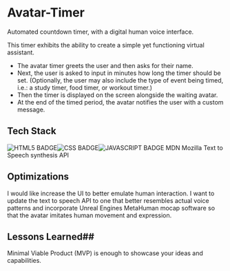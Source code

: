 
# Avatar-Timer

 Automated countdown timer, with a digital human voice interface.
 

 This timer exhibits the ability to create a simple yet functioning virtual assistant.

* The avatar timer greets the user and then asks for their name.
* Next, the user is asked to input in minutes how long the timer should be set. (Optionally, the user may also include the type of event being timed, i.e.: a study timer, food timer, or workout timer.)
* Then the timer is displayed on the screen alongside the waiting avatar.
* At the end of the timed period, the avatar notifies the user with a custom message.

## Tech Stack

![HTML5 BADGE](https://img.shields.io/static/v1?label=|&message=HTML5&color=03989Ef&style=plastic&logo=html5)![CSS BADGE](https://img.shields.io/static/v1?label=|&message=CSS3&color=03989e&style=plastic&logo=css3)![JAVASCRIPT BADGE](https://img.shields.io/static/v1?label=|&message=JAVASCRIPT&color=03989e&style=plastic&logo=javascript)
 MDN Mozilla Text to Speech synthesis API


## Optimizations

I would like increase the UI to better emulate human interaction. I want to update the text to speech API to one that better resembles actual voice patterns and incorporate Unreal Engines MetaHuman mocap software so that the avatar imitates human movement and expression.
## Lessons Learned##
Minimal Viable Product (MVP) is enough to showcase your ideas and capabilities.

